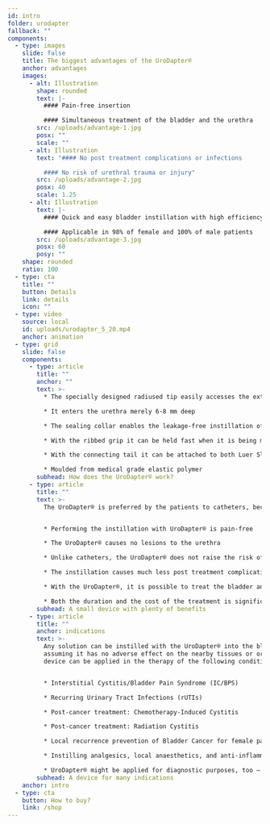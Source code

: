 ```yaml
---
id: intro
folder: urodapter
fallback: ""
components:
  - type: images
    slide: false
    title: The biggest advantages of the UroDapter®
    anchor: advantages
    images:
      - alt: Illustration
        shape: rounded
        text: |-
          #### Pain-free insertion

          #### Simultaneous treatment of the bladder and the urethra
        src: /uploads/advantage-1.jpg
        posx: ""
        scale: ""
      - alt: Illustration
        text: "#### No post treatment complications or infections

          #### No risk of urethral trauma or injury"
        src: /uploads/advantage-2.jpg
        posx: 40
        scale: 1.25
      - alt: Illustration
        text: |-
          #### Quick and easy bladder instillation with high efficiency

          #### Applicable in 98% of female and 100% of male patients
        src: /uploads/advantage-3.jpg
        posx: 60
        posy: ""
    shape: rounded
    ratio: 100
  - type: cta
    title: ""
    button: Details
    link: details
    icon: ""
  - type: video
    source: local
    id: uploads/urodapter_5_20.mp4
    anchor: animation
  - type: grid
    slide: false
    components:
      - type: article
        title: ""
        anchor: ""
        text: >-
          * The specially designed radiused tip easily accesses the external urethral orifice

          * It enters the urethra merely 6-8 mm deep

          * The sealing collar enables the leakage-free instillation of the bladder

          * With the ribbed grip it can be held fast when it is being mounted

          * With the connecting tail it can be attached to both Luer Slip and Luer Lock syringes

          * Moulded from medical grade elastic polymer
        subhead: How does the UroDapter® work?
      - type: article
        title: ""
        text: >-
          The UroDapter® is preferred by the patients to catheters, because:


          * Performing the instillation with UroDapter® is pain-free

          * The UroDapter® causes no lesions to the urethra

          * Unlike catheters, the UroDapter® does not raise the risk of urinary tract infections

          * The instillation causes much less post treatment complications 

          * With the UroDapter®, it is possible to treat the bladder and the urethra at the same time, which is nearly impossible with a catheter

          * Both the duration and the cost of the treatment is significantly lower
        subhead: A small device with plenty of benefits
      - type: article
        title: ""
        anchor: indications
        text: >-
          Any solution can be instilled with the UroDapter® into the bladder,
          assuming it has no adverse effect on the nearby tissues or organs. The
          device can be applied in the therapy of the following conditions:


          * Interstitial Cystitis/Bladder Pain Syndrome (IC/BPS)

          * Recurring Urinary Tract Infections (rUTIs)

          * Post-cancer treatment: Chemotherapy-Induced Cystitis

          * Post-cancer treatment: Radiation Cystitis

          * Local recurrence prevention of Bladder Cancer for female patients

          * Instilling analgesics, local anaesthetics, and anti-inflammatories for any indication

          * UroDapter® might be applied for diagnostic purposes, too – e.g. retrograde urethrography, fistulography
        subhead: A device for many indications
    anchor: intro
  - type: cta
    button: How to buy?
    link: /shop
---
```

